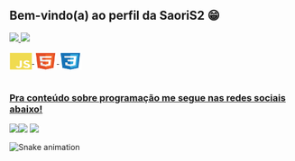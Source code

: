 ## Bem-vindo(a) ao perfil da SaoriS2 😁

 <div>
   <a href="https://github.com/SaoriS2"><img height="180em" src="https://github-readme-stats.vercel.app/api?username=SaoriS2&show_icons=true&theme=synthwave&include_all_commits=true&count_private=true"/>
   <img height="180em" src="https://github-readme-stats.vercel.app/api/top-langs/?username=SaoriS2&layout=compact&langs_count=6&theme=synthwave"/>
</div>
<div style="display: inline_block"><br>
  <img align="center" alt="Js" height="30" width="40" src="https://raw.githubusercontent.com/devicons/devicon/master/icons/javascript/javascript-plain.svg">
  <img align="center" alt="HTML" height="30" width="40" src="https://raw.githubusercontent.com/devicons/devicon/master/icons/html5/html5-original.svg">
  <img align="center" alt="CSS" height="30" width="40" src="https://raw.githubusercontent.com/devicons/devicon/master/icons/css3/css3-original.svg">
</div>
 
 <br>
 
  ### Pra conteúdo sobre programação me segue nas redes sociais abaixo!
 
<div> 
 <a href="https://www.youtube.com/@SaoriS2" target="_blank"><img src="https://img.shields.io/badge/YouTube-%23FF0000.svg?style=for-the-badge&logo=YouTube&logoColor=white"
 <a href="https://www.instagram.com/dianajade321/" target="_blank"><img src="https://img.shields.io/badge/-Instagram-%23E4405F?style=for-the-badge&logo=instagram&logoColor=white" target="_blank"></a>
 <a href="https://www.linkedin.com/in/diana-ferreira-ribeiro-38256436/" target="_blank"><img src="https://img.shields.io/badge/-LinkedIn-%230077B5?style=for-the-badge&logo=linkedin&logoColor=white" target="_blank"></a> 
  
 ![Snake animation](https://github.com/SaoriS2/SaoriS2/blob/output/github-contribution-grid-snake.svg)

</div>
